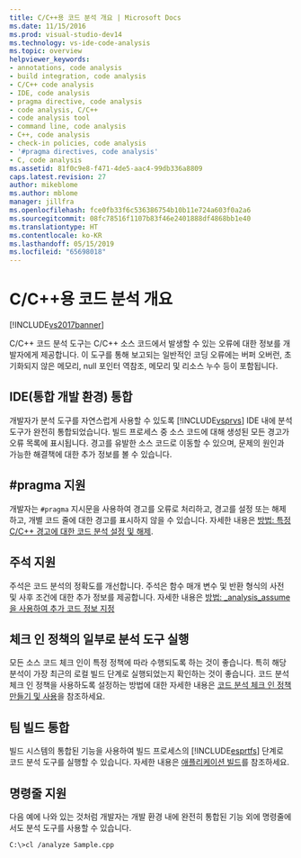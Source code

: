 ```yaml
---
title: C/C++용 코드 분석 개요 | Microsoft Docs
ms.date: 11/15/2016
ms.prod: visual-studio-dev14
ms.technology: vs-ide-code-analysis
ms.topic: overview
helpviewer_keywords:
- annotations, code analysis
- build integration, code analysis
- C/C++ code analysis
- IDE, code analysis
- pragma directive, code analysis
- code analysis, C/C++
- code analysis tool
- command line, code analysis
- C++, code analysis
- check-in policies, code analysis
- '#pragma directives, code analysis'
- C, code analysis
ms.assetid: 81f0c9e8-f471-4de5-aac4-99db336a8809
caps.latest.revision: 27
author: mikeblome
ms.author: mblome
manager: jillfra
ms.openlocfilehash: fce0fb33f6c536386754b10b11e724a603f0a2a6
ms.sourcegitcommit: 08fc78516f1107b83f46e2401888df4868bb1e40
ms.translationtype: HT
ms.contentlocale: ko-KR
ms.lasthandoff: 05/15/2019
ms.locfileid: "65698018"
---
```

# <a name="code-analysis-for-cc-overview"></a>C/C++용 코드 분석 개요
[!INCLUDE[vs2017banner](../includes/vs2017banner.md)]

C/C++ 코드 분석 도구는 C/C++ 소스 코드에서 발생할 수 있는 오류에 대한 정보를 개발자에게 제공합니다. 이 도구를 통해 보고되는 일반적인 코딩 오류에는 버퍼 오버런, 초기화되지 않은 메모리, null 포인터 역참조, 메모리 및 리소스 누수 등이 포함됩니다.  
  
## <a name="ide-integrated-development-environment-integration"></a>IDE(통합 개발 환경) 통합  
 개발자가 분석 도구를 자연스럽게 사용할 수 있도록 [!INCLUDE[vsprvs](../includes/vsprvs-md.md)] IDE 내에 분석 도구가 완전히 통합되었습니다. 빌드 프로세스 중 소스 코드에 대해 생성된 모든 경고가 오류 목록에 표시됩니다. 경고를 유발한 소스 코드로 이동할 수 있으며, 문제의 원인과 가능한 해결책에 대한 추가 정보를 볼 수 있습니다.  
  
## <a name="pragma-support"></a>#pragma 지원  
 개발자는 `#pragma` 지시문을 사용하여 경고를 오류로 처리하고, 경고를 설정 또는 해제하고, 개별 코드 줄에 대한 경고를 표시하지 않을 수 있습니다. 자세한 내용은 [방법: 특정 C/C++ 경고에 대한 코드 분석 설정 및 해제](https://msdn.microsoft.com/910b8518-71f1-4b2e-b012-70647795642a).  
  
## <a name="annotation-support"></a>주석 지원  
 주석은 코드 분석의 정확도를 개선합니다. 주석은 함수 매개 변수 및 반환 형식의 사전 및 사후 조건에 대한 추가 정보를 제공합니다. 자세한 내용은 [방법: _analysis_assume을 사용하여 추가 코드 정보 지정](../code-quality/how-to-specify-additional-code-information-by-using-analysis-assume.md)  
  
## <a name="run-analysis-tool-as-part-of-check-in-policy"></a>체크 인 정책의 일부로 분석 도구 실행  
 모든 소스 코드 체크 인이 특정 정책에 따라 수행되도록 하는 것이 좋습니다. 특히 해당 분석이 가장 최근의 로컬 빌드 단계로 실행되었는지 확인하는 것이 좋습니다. 코드 분석 체크 인 정책을 사용하도록 설정하는 방법에 대한 자세한 내용은 [코드 분석 체크 인 정책 만들기 및 사용](../code-quality/creating-and-using-code-analysis-check-in-policies.md)을 참조하세요.  
  
## <a name="team-build-integration"></a>팀 빌드 통합  
 빌드 시스템의 통합된 기능을 사용하여 빌드 프로세스의 [!INCLUDE[esprtfs](../includes/esprtfs-md.md)] 단계로 코드 분석 도구를 실행할 수 있습니다. 자세한 내용은 [애플리케이션 빌드](https://msdn.microsoft.com/library/a971b0f9-7c28-479d-a37b-8fd7e27ef692)를 참조하세요.  
  
## <a name="command-line-support"></a>명령줄 지원  
 다음 예에 나와 있는 것처럼 개발자는 개발 환경 내에 완전히 통합된 기능 외에 명령줄에서도 분석 도구를 사용할 수 있습니다.  
  
 `C:\>cl /analyze Sample.cpp`
